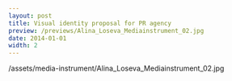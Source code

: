 ```yaml
---
layout: post
title: Visual identity proposal for PR agency
preview: /previews/Alina_Loseva_Mediainstrument_02.jpg
date: 2014-01-01
width: 2
---
```

/assets/media-instrument/Alina_Loseva_Mediainstrument_02.jpg

